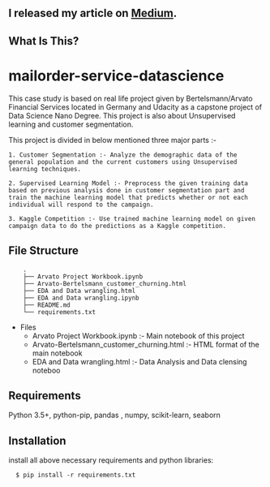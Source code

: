 
## I released my article on [Medium](https://mayurdangar.medium.com/boost-mail-order-sales-with-data-science-68e3a12b37f4).

What Is This?
-------------

# mailorder-service-datascience

This case study is based on real life project given by Bertelsmann/Arvato Financial Services located in Germany and Udacity as a capstone project of Data Science Nano Degree. This project is also about Unsupervised learning and customer segmentation. 

This project is divided in below mentioned three major parts :-

    1. Customer Segmentation :- Analyze the demographic data of the general population and the current customers using Unsupervised learning techniques.

    2. Supervised Learning Model :- Preprocess the given training data based on previous analysis done in customer segmentation part and train the machine learning model that predicts whether or not each individual will respond to the campaign.

    3. Kaggle Competition :- Use trained machine learning model on given campaign data to do the predictions as a Kaggle competition.

## File Structure
        .
        ├── Arvato Project Workbook.ipynb
        ├── Arvato-Bertelsmann_customer_churning.html
        ├── EDA and Data wrangling.html
        ├── EDA and Data wrangling.ipynb
        ├── README.md
        └── requirements.txt

- Files
	- Arvato Project Workbook.ipynb :-  Main notebook of this project
	- Arvato-Bertelsmann_customer_churning.html :-  HTML format of the main notebook
	- EDA and Data wrangling.html :- Data Analysis and Data clensing noteboo


## Requirements

Python 3.5+, python-pip, pandas , numpy, scikit-learn, seaborn

## Installation 

install all above necessary requirements and python libraries:

      $ pip install -r requirements.txt